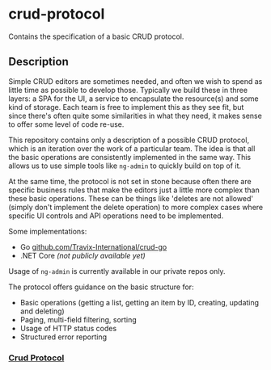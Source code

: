 # crud-protocol
Contains the specification of a basic CRUD protocol. 


## Description

Simple CRUD editors are sometimes needed, and often we wish to spend as little time as possible to develop those. Typically we build these in three layers: a SPA
for the UI, a service to encapsulate the resource(s) and some kind of storage. Each team is free to implement this as they see fit, but since there's often
quite some similarities in what they need, it makes sense to offer some level of code re-use.

This repository contains only a description of a possible CRUD protocol, which is an iteration over the work of a particular team. The idea is that all the basic operations
are consistently implemented in the same way. This allows us to use simple tools like
`ng-admin` to quickly build on top of it.

At the same time, the protocol is not set in stone because often there are specific business rules that make the editors just a little more complex than these
basic operations. These can be things like 'deletes are not allowed' (simply don't implement the delete operation) to more complex cases where specific UI
controls and API operations need to be implemented.

Some implementations:
* Go [github.com/Travix-International/crud-go](https://github.com/Travix-International/crud-go)
* .NET Core _(not publicly available yet)_

Usage of `ng-admin` is currently available in our private repos only.

The protocol offers guidance on the basic structure for:
* Basic operations (getting a list, getting an item by ID, creating, updating and deleting)
* Paging, multi-field filtering, sorting
* Usage of HTTP status codes
* Structured error reporting


### [Crud Protocol](https://github.com/Travix-International/crud-protocol/CrudProtocol.md)
